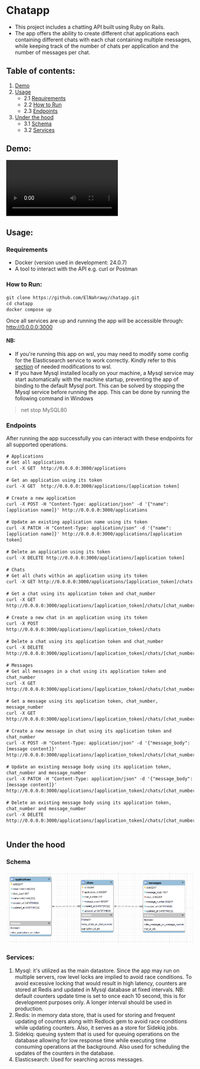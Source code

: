 # Chatapp
* This project includes a chatting API built using Ruby on Rails.
* The app offers the ability to create different chat applications each containing different chats with each chat containing multiple messages, while keeping track of the number of chats per application and the number of messages per chat.

## Table of contents:
1. [Demo](#Demo)
2. [Usage](#Usage)
    * 2.1 [Requirements](#Requirements)
    * 2.2 [How to Run](#How-to-Run)
    * 2.3 [Endpoints](#Endpoints)
3. [Under the hood](#Under-the-hood)
    * 3.1 [Schema](#Schema)
    * 3.2 [Services](#Services)

## Demo:
![Demo](images/Demo.mp4)
## Usage:
### Requirements
* Docker (version used in development: 24.0.7)
* A tool to interact with the API e.g. curl or Postman
### How to Run:
```
git clone https://github.com/ElNahrawy/chatapp.git
cd chatapp
docker compose up
```
Once all services are up and running the app will be accessible through:
http://0.0.0.0:3000

#### **NB**: 
* If you're running this app on wsl, you may need to modify some config for the Elasticsearch service to work correctly.
Kindly refer to this [section](https://www.elastic.co/guide/en/elasticsearch/reference/current/docker.html#_windows_with_docker_desktop_wsl_2_backend) of needed modifications to wsl.
* If you have Mysql installed locally on your machine, a Mysql service may start automatically with the machine startup, preventing the app of binding to the default Mysql port.
This can be solved by stopping the Mysql service before running the app.
This can be done by running the following command in Windows
> net stop MySQL80

### Endpoints

After running the app successfully you can interact with these endpoints for all supported operations.

```
# Applications
# Get all applications
curl -X GET  http://0.0.0.0:3000/applications

# Get an application using its token
curl -X GET  http://0.0.0.0:3000/applications/[application token]

# Create a new application
curl -X POST -H "Content-Type: application/json" -d '{"name": [application name]}' http://0.0.0.0:3000/applications

# Update an existing application name using its token
curl -X PATCH -H "Content-Type: application/json" -d '{"name": [application name]}' http://0.0.0.0:3000/applications/[application token]

# Delete an application using its token
curl -X DELETE http://0.0.0.0:3000/applications/[application token]

# Chats
# Get all chats within an application using its token
curl -X GET http://0.0.0.0:3000/applications/[application_token]/chats

# Get a chat using its application token and chat_number
curl -X GET http://0.0.0.0:3000/applications/[application_token]/chats/[chat_number]

# Create a new chat in an application using its token
curl -X POST http://0.0.0.0:3000/applications/[application_token]/chats

# Delete a chat using its application token and chat_number
curl -X DELETE http://0.0.0.0:3000/applications/[application_token]/chats/[chat_number]

# Messages
# Get all messages in a chat using its application token and chat_number
curl -X GET http://0.0.0.0:3000/applications/[application_token]/chats/[chat_number]/messages

# Get a message using its application token, chat_number, message_number
curl -X GET http://0.0.0.0:3000/applications/[application_token]/chats/[chat_number]/messages/[message_number]

# Create a new message in chat using its application token and chat_number
curl -X POST -H "Content-Type: application/json" -d '{"message_body": [message content]}' http://0.0.0.0:3000/applications/[application_token]/chats/[chat_number]/messages

# Update an existing message body using its application token, chat_number and message_number
curl -X PATCH -H "Content-Type: application/json" -d '{"message_body": [message content]}' http://0.0.0.0:3000/applications/[application_token]/chats/[chat_number]/messages

# Delete an existing message body using its application token, chat_number and message_number
curl -X DELETE http://0.0.0.0:3000/applications/[application_token]/chats/[chat_number]/messages/[message_number]


```

## Under the hood
### Schema
![img](images/schema.PNG)
### Services:
1. Mysql: it's utilized as the main datastore. Since the app may run on multiple servers, row level locks are implied to avoid race conditions.
To avoid excessive locking that would result in high latency, counters are stored at Redis and updated in Mysql database at fixed intervals.
NB: default counters update time is set to once each 10 second, this is for development purposes only. A longer interval should be used in production.
2. Redis: in memory data store, that is used for storing and frequent updating of counters along with Redlock gem to avoid race conditions while updating counters.
Also, it serves as a store for Sidekiq jobs.
3. Sidekiq: queuing system that is used for queuing operations on the database allowing for low response time while executing time consuming operations at the background.
Also used for scheduling the updates of the counters in the database.
4. Elasticsearch: Used for searching across messages.
